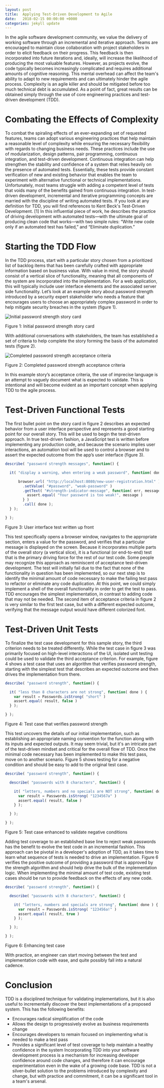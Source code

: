 ```yaml
---
layout: post
title:  Applying Test-Driven Development to Agile
date:   2018-02-15 00:00:00 +0000
categories: jekyll update
---
```

In the agile software development community, we value the delivery of working software through an incremental and iterative approach. Teams are encouraged to maintain close collaboration with project stakeholders in order to elicit feedback on their progress. This feedback is then incorporated into future iterations and, ideally, will increase the likelihood of producing the most valuable features.
However, as projects evolve, the code typically becomes increasingly complicated and requires additional amounts of cognitive reasoning. This mental overhead can affect the team's ability to adapt to new requirements and can ultimately hinder the agile process. Complexity is an agile killer and should be mitigated before too much technical debt is accumulated.
As a point of fact, great results can be obtained simply through the use of core engineering practices and test-driven development (TDD).

# Combating the Effects of Complexity

To combat the spiraling effects of an ever-expanding set of requested features, teams can adopt various engineering practices that help maintain a reasonable level of complexity while ensuring the necessary flexibility with regards to changing business needs. These practices include the use of modularization, design patterns, pair programming, continuous integration, and test-driven development.
Continuous integration can help strengthen the stability and confidence of a system that relies heavily on the presence of automated tests. Essentially, these tests provide constant verification of new and existing behavior that enables the team to experiment with alternative functional or technical implementations. Unfortunately, most teams struggle with adding a competent level of tests that voids many of the benefits gained from continuous integration.
In test-driven development, incremental and iterative programming concepts are married with the discipline of writing automated tests. If you look at any definition for TDD, you will find references to Kent Beck's Test-Driven Development. [1] In this influential piece of work, he describes the practice of driving development with automated tests—with the ultimate goal of producing clean code that works—with two simple rules: “Write new code only if an automated test has failed,” and “Eliminate duplication.”

# Starting the TDD Flow

In the TDD process, start with a particular story chosen from a prioritized list of backlog items that has been carefully crafted with appropriate information based on business value. With value in mind, the story should consist of a vertical slice of functionality, meaning that all components of the system are incorporated into the implementation. For a web application, this will typically include user interface elements and the associated server side functionality.
Let’s look at an example story about password strength introduced by a security expert stakeholder who needs a feature that encourages users to choose an appropriately complex password in order to help mitigate security breaches in the system (figure 1).

![Initial password strength story card](/assets/images/example-story.png)

Figure 1: Initial password strength story card

With additional conversations with stakeholders, the team has established a set of criteria to help complete the story forming the basis of the automated tests (figure 2).

![Completed password strength acceptance criteria](/assets/images/example-acceptance-criteria.png)

Figure 2: Completed password strength acceptance criteria

In this example story’s acceptance criteria, the use of imprecise language is an attempt to vaguely document what is expected to validate. This is intentional and will become evident as an important concept when applying TDD to the agile process.

# Test-Driven Functional Tests

The first bullet point on the story card in figure 2 describes an expected behavior from a user interface perspective and represents a good starting point for our overall story. This will be used to begin the test-driven approach.
In true test-driven fashion, a JavaScript test is written before implementing any production code, and because the scenario implies user interactions, an automation tool will be used to control a browser and to assert the expected outcome from the app’s user interface (figure 3).

~~~javascript
describe( "password strength messages", function() {

  it( "display a warning, when entering a weak password", function( done ) {

      browser.url( "http://localhost:8080/new-user-registration.html" )
        .setValue( "#password", "weak-password" )
        .getText( "#strength-indicator-message", function( err, message ) {
          assert.equal( "Your password is too weak!", message )
        } )
        .call( done );
  } );

} );
~~~

Figure 3: User interface test written up front

This test specifically opens a browser window, navigates to the appropriate section, enters a value for the password, and verifies that a particular message is displayed on the screen. Because it incorporates multiple parts of the overall story (a vertical slice), it is a functional (or end-to-end) test that is the primary driving force for the rest of our test code. Some people may recognize this approach as reminiscent of acceptance test-driven development.
The test will initially fail due to the fact that none of the functionality in question has been implemented, so our next step is to identify the minimal amount of code necessary to make the failing test pass to refactor or eliminate any code duplication. At this point, we could simply implement a shell of the overall functionality in order to get the test to pass. TDD encourages the simplest implementation, in contrast to adding code that may not be needed.
The second item of acceptance criteria in figure 2 is very similar to the first test case, but with a different expected outcome, verifying that the message output would have different colorized font.

# Test-Driven Unit Tests

To finalize the test case development for this sample story, the third criterion needs to be treated differently. While the test case in figure 3 was primarily focused on high-level interactions of the UI, isolated unit testing could be used to validate the third acceptance criterion. For example, figure 4 shows a test case that uses an algorithm that verifies password strength, starting with the simplest test that describes an expected outcome and then drives the implementation from there.

```javascript
describe( "password strength", function() {

  it( "less than 8 characters are not strong", function( done ) {
    var result = Passwords.isStrong( "short" )
    assert.equal( result, false )
  } );

} );
```

Figure 4: Test case that verifies password strength

This test uncovers the details of our initial implementation, such as establishing an appropriate naming convention for the function along with its inputs and expected outputs. It may seem trivial, but it's an intricate part of the test-driven mindset and critical for the overall flow of TDD.
Once the minimal code necessary has been implemented to make this test pass, move on to another scenario. Figure 5 shows testing for a negative condition and should be easy to add to the original test case.

~~~javascript
describe( "password strength", function() {

  describe( "passwords with 8 characters", function() {

    it( "letters, numbers and no specials are NOT strong", function( done ) {
      var result = Passwords.isStrong( "1234567a" )
      assert.equal( result, false )
    } );

  } );

} );
~~~

Figure 5: Test case enhanced to validate negative conditions

Adding test coverage to an established base line to reject weak passwords has the benefit to evolve the test code in an incremental fashion. This approach can be pivotal in a developer's adoption of TDD, as it takes time to learn what sequence of tests is needed to drive an implementation. Figure 6 verifies the positive outcome of providing a password that is approved by the strength algorithm and should help drive the bulk of the implementation logic. When implementing the minimal amount of test code, existing test cases should be run to provide feedback on the effects of any new code.

~~~javascript 
describe( "password strength", function() {

  describe( "passwords with 8 characters", function() {

    it( "letters, numbers and specials are strong", function( done ) {
      var result = Passwords.isStrong( "123456a!" )
      assert.equal( result, true )
    } );

  } );

} );
~~~

Figure 6: Enhancing test case

With practice, an engineer can start moving between the test and implementation code with ease, and quite possibly fall into a natural cadence.

# Conclusion

TDD is a disciplined technique for validating implementations, but it is also useful to incrementally discover the best implementations of a proposed system. This has the following benefits:

* Encourages radical simplification of the code
* Allows the design to progressively evolve as business requirements change
* Encourages developers to remain focused on implementing what is needed to make a test pass
* Provides a significant level of test coverage to help maintain a healthy confidence in the system
Incorporating TDD into your software development process is a mechanism for increasing developer confidence around code changes, and therefore it can encourage experimentation even in the wake of a growing code base. TDD is not a silver-bullet solution to the problems introduced by complexity and change, but with practice and commitment, it can be a significant tool in a team's arsenal.
